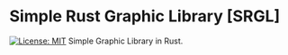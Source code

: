 # Simple Rust Graphic Library [SRGL]

[![License: MIT](https://img.shields.io/badge/License-MIT-yellow.svg)](https://opensource.org/licenses/MIT)
Simple Graphic Library in Rust. 
